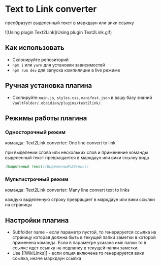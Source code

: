 # Text to Link converter

преобразует выделенный текст в маркдаун или вики ссылку



![Using plugin Text2Link](Using plugin Text2Link.gif)




## Как использовать

- Склонируйте репозиторий
- `npm i` или `yarn` для установки зависимостей
- `npm run dev` для запуска компиляции в live режиме

## Ручная установка плагина

- Скопируйте  `main.js`, `styles.css`, `manifest.json` в вашу базу знаний `VaultFolder/.obsidian/plugins/text2link/`.


## Режимы работы плагина

### Односторочный режим 

команда: Text2Link converter: One line convert to link

при выделении слова или нескольких слов и применение команды выделенный текст превращается в маркдаун или вики ссылку вида

```markdown
[Выделенный текст](Выделенный%20текст)
```

### Мультистрочный режим

команда: Text2Link converter: Many line convert text to links

каждую выделенную строку превращает в  маркдаун или вики ссылки на страницы


## Настройки плагина

- Subfolder name - если параметр пустой, то генерируется ссылка на страницу которая должна быть в текущей папки заметки в которой применена команда. Если в параметре указана имя папки то в ссылке идет ссылка на подпапку в текущей папки заметки.
- Use [[WikiLinks]] - если опция включена то генерируется вики ссылка, иначе маркдаун ссылка



